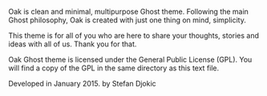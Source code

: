 Oak is clean and minimal, multipurpose Ghost theme. 
Following the main Ghost philosophy, Oak is created with just one thing on mind,
simplicity.

This theme is for all of you who are here to share your thoughts, stories and 
ideas with all of us. Thank you for that.

Oak Ghost theme is licensed under the General Public
License (GPL). You will find a copy of the GPL in the same directory 
as this text file.

Developed in January 2015. by Stefan Djokic